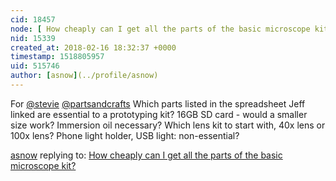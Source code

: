 ```yaml
---
cid: 18457
node: [ How cheaply can I get all the parts of the basic microscope kit?](../notes/warren/12-08-2017/how-cheaply-can-i-get-all-the-parts-of-the-basic-microscope-kit)
nid: 15339
created_at: 2018-02-16 18:32:37 +0000
timestamp: 1518805957
uid: 515746
author: [asnow](../profile/asnow)
---
```


For [@stevie](/profile/stevie) [@partsandcrafts](/profile/partsandcrafts) Which parts listed in the spreadsheet Jeff linked are essential to a prototyping kit? 16GB SD card - would a smaller size work? Immersion oil necessary? Which lens kit to start with, 40x lens or 100x lens? Phone light holder, USB light: non-essential?

[asnow](../profile/asnow) replying to: [ How cheaply can I get all the parts of the basic microscope kit?](../notes/warren/12-08-2017/how-cheaply-can-i-get-all-the-parts-of-the-basic-microscope-kit)

